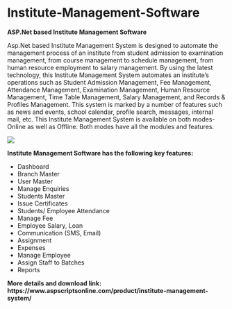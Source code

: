 # Institute-Management-Software
<b>ASP.Net based Institute Management Software</b>

Asp.Net based Institute Management System is designed to automate the management process of an institute from student admission to examination management, from course management to schedule management, from human resource employment to salary management. By using the latest technology, this Institute Management System automates an institute’s operations such as Student Admission Management, Fee Management, Attendance Management, Examination Management, Human Resource Management, Time Table Management, Salary Management, and Records & Profiles Management. This system is marked by a number of features such as news and events, school calendar, profile search, messages, internal mail, etc. This Institute Management System is available on both modes- Online as well as Offline.  Both modes have all the modules and features.

<img src="https://www.aspscriptsonline.com/wp-content/uploads/2016/11/Institute-Management-1.png">

<b>Institute Management Software has the following key features:</b>

<ul>
<li>Dashboard</li>
<li>Branch Master</li>
<li>User Master</li>
<li>Manage Enquiries</li>
<li>Students Master</li>
<li>Issue Certificates</li>
<li>Students/ Employee Attendance</li>
<li>Manage Fee</li>
<li>Employee Salary, Loan</li>
<li>Communication (SMS, Email)</li>
<li>Assignment</li>
<li>Expenses</li>
<li>Manage Employee</li>
<li>Assign Staff to Batches</li>
<li>Reports</li>
</ul>
<b>More details and download link:</b><br>
<b>https://www.aspscriptsonline.com/product/institute-management-system/</b>
